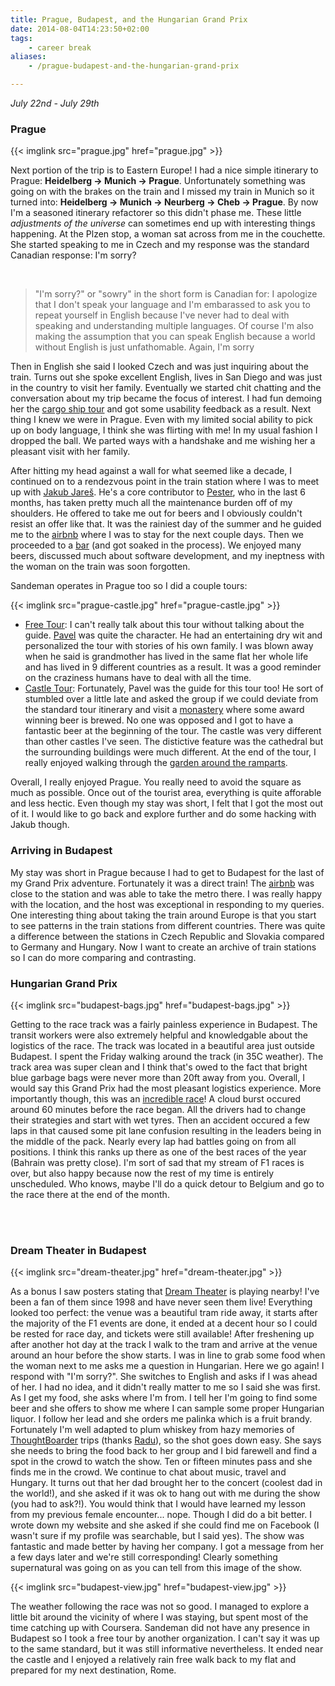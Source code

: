 ```yaml
---
title: Prague, Budapest, and the Hungarian Grand Prix
date: 2014-08-04T14:23:50+02:00
tags:
    - career break
aliases:
    - /prague-budapest-and-the-hungarian-grand-prix

---
```


*July 22nd - July 29th*

### Prague

{{< imglink src="prague.jpg" href="prague.jpg" >}}

Next portion of the trip is to Eastern Europe! I had a nice simple itinerary to Prague: **Heidelberg -> Munich -> Prague**.
Unfortunately something was going on with the brakes on the train and I missed my train in Munich so it
turned into: **Heidelberg -> Munich -> Neurberg -> Cheb -> Prague**. By now I'm a seasoned itinerary refactorer so this
didn't phase me. These little *adjustments of the universe* can sometimes end up with interesting things happening. At
the Plzen stop, a woman sat across from me in the couchette. She started speaking to me in Czech and my response was the
standard Canadian response: I'm sorry?

<br />

> "I'm sorry?" or "sowry" in the short form is Canadian for: I apologize that I don't speak your language and I'm embarassed to
> ask you to repeat yourself in English because I've never had to deal with speaking and understanding multiple languages. Of course
> I'm also making the assumption that you can speak English because a world without English is just unfathomable. Again,
> I'm sorry

Then in English she said I looked Czech and was just inquiring about the train. Turns out
she spoke excellent English, lives in San Diego and was just in the country to visit her family. Eventually we
started chit chatting and the conversation about my trip became the focus of interest. I had fun demoing her the [cargo ship tour][ship-tour]
and got some usability feedback as a result. Next thing I knew we were in Prague. Even with my limited
social ability to pick up on body language, I think she was flirting with me! In my usual fashion I dropped the ball. We
parted ways with a handshake and me wishing her a pleasant visit with her family.

After hitting my head against a wall for what seemed like a decade, I continued on to a rendezvous point in the
train station where I was to meet up with [Jakub Jareš][jakub-twitter]. He's a core contributor to [Pester][pester],
who in the last 6 months, has taken pretty much all the maintenance burden off of my shoulders. He offered to take me out for beers and I obviously
couldn't resist an offer like that. It was the rainiest day of the summer and he guided me to the [airbnb][prague-airbnb]
where I was to stay for the next couple days. Then we proceeded to a [bar][beer-club] (and got soaked in the process). We enjoyed many beers,
discussed much about software development, and my ineptness with the woman on the train was soon forgotten.

Sandeman operates in Prague too so I did a couple tours:

{{< imglink src="prague-castle.jpg" href="prague-castle.jpg" >}}

* [Free Tour][prague-free-tour]: I can't really talk about this tour without talking about the guide. [Pavel][prague-guide]
  was quite the character. He had an entertaining dry wit and personalized the tour with stories of his own family. I
  was blown away when he said is grandmother has lived in the same flat her whole life and has lived in 9 different
  countries as a result. It was a good reminder on the craziness humans have to deal with all the time.
* [Castle Tour][prague-castle-tour]: Fortunately, Pavel was the guide for this tour too! He sort of stumbled over a
  little late and asked the group if we could deviate from the standard tour itinerary and visit a
  [monastery][sv-norbert] where some award winning beer is brewed. No one was opposed and I got to have a fantastic
  beer at the beginning of the tour. The castle was very different than other castles I've seen. The distictive
  feature was the cathedral but the surrounding buildings were much different. At the end of the tour, I really
  enjoyed walking through the [garden around the ramparts][prague-castle-gardens].

Overall, I really enjoyed Prague. You really need to avoid the square as much as possible. Once out of the tourist area,
everything is quite afforable and less hectic. Even though my stay was short, I felt that I got the most out of it. I
would like to go back and explore further and do some hacking with Jakub though.

[pester]: https://github.com/pester/Pester
[ship-tour]: /twinery/independent-accord.html
[beer-club]: http://www.pivovarskyklub.com/
[prague-airbnb]: https://www.airbnb.com/rooms/2094840
[prague-free-tour]: http://www.newpraguetours.com/daily-tours/new-prague-free-tour.html
[prague-castle-tour]: http://www.newpraguetours.com/daily-tours/prague-castle-tour.html
[prague-guide]: http://www.newpraguetours.com/our-guides/pavel.html
[jakub-twitter]: https://twitter.com/nohwnd
[sv-norbert]: http://europeupclose.com/article/st-norberts-brewery-in-prague/
[prague-castle-gardens]: http://www.hrad.cz/en/prague-castle/guidepost-for-visitors/gardens-of-the-prague-castle.shtml#a5

### Arriving in Budapest

My stay was short in Prague because I had to get to Budapest for the last of my Grand Prix adventure. Fortunately it was
a direct train! The [airbnb][budapest-airbnb] was close to the station and was able to take the metro there. I was really happy with the
location, and the host was exceptional in responding to my queries. One interesting thing about taking the train around
Europe is that you start to see patterns in the train stations from different countries. There was quite a difference
between the stations in Czech Republic and Slovakia compared to Germany and Hungary. Now I want to create an archive of
train stations so I can do more comparing and contrasting.

[budapest-airbnb]: https://www.airbnb.com/rooms/1767274

### Hungarian Grand Prix

{{< imglink src="budapest-bags.jpg" href="budapest-bags.jpg" >}}

Getting to the race track was a fairly painless experience in Budapest. The transit workers were also extremely helpful
and knowledgable about the logistics of the race. The track was located in a beautiful area just outside Budapest. I
spent the Friday walking around the track (in 35C weather). The track area was super clean and I think that's owed to
the fact that bright blue garbage bags were never more than 20ft away from you. Overall, I would say this Grand Prix had
the most pleasant logistics experience. More importantly though, this was an [incredible race][race]! A cloud burst occured
around 60 minutes before the race began. All the drivers had to change their strategies and start with wet tyres. Then
an accident occured a few laps in that caused some pit lane confusion resulting in the leaders being in the middle of
the pack. Nearly every lap had battles going on from all positions. I think this ranks up there as one of the best races
of the year (Bahrain was pretty close). I'm sort of sad that my stream of F1 races is over, but also happy because now
the rest of my time is entirely unscheduled. Who knows, maybe I'll do a quick detour to Belgium and go to the race there
at the end of the month.

[race]: http://www.autoblog.com/2014/07/28/race-recap-2014-hungarian-grand-prix-a-thrilling-wet-mess/

<br />
<br />

### Dream Theater in Budapest

{{< imglink src="dream-theater.jpg" href="dream-theater.jpg" >}}

As a bonus I saw posters stating that [Dream Theater][dream-theater] is playing nearby! I've been a fan of them since 1998 and have never
seen them live! Everything looked too perfect: the venue was a beautiful tram ride away, it starts after the majority of
the F1 events are done, it ended at a decent hour so I could be rested for race day, and tickets were still available!
After freshening up after another hot day at the track I walk to the tram and arrive at the venue around an hour before
the show starts. I was in line to grab some food when the woman next to me asks me a question in Hungarian. Here we go
again! I respond with "I'm sorry?". She switches to English and asks if I was
ahead of her. I had no idea, and it didn't really matter to me so I said she was first. As I get my food, she asks where
I'm from. I tell her I'm going to find some beer and she offers to show me where I can sample some
proper Hungarian liquor. I follow her lead and she orders me palinka which is a fruit brandy. Fortunately I'm well
adapted to plum whiskey from hazy memories of [ThoughtBoarder][thoughtboarder] trips (thanks [Radu][radu]), so the shot goes down easy. She says
she needs to bring the food back to her group and I bid farewell and find a spot in the crowd to watch the show. Ten or
fifteen minutes pass and she finds me in the crowd. We continue to chat about music, travel and Hungary. It turns out
that her dad brought her to the concert (coolest dad in the world!), and she asked if it was ok to hang out with me
during the show (you had to ask?!). You would think that I would have learned my lesson from my previous female
encounter... nope. Though I did do a bit better. I wrote down my website and she asked if she could find me on Facebook
(I wasn't sure if my profile was searchable, but I said yes). The show was fantastic and made better by having her company.
I got a message from her a few days later and we're still corresponding! Clearly something supernatural was going on as
you can tell from this image of the show.

{{< imglink src="budapest-view.jpg" href="budapest-view.jpg" >}}

The weather following the race was not so good. I managed to explore a little bit around the vicinity of where I was
staying, but spent most of the time catching up with Coursera. Sandeman did not have any presence in Budapest so I took
a free tour by another organization. I can't say it was up to the same standard, but it was still informative
nevertheless. It ended near the castle and I enjoyed a relatively rain free walk back to my flat and prepared for my
next destination, Rome.

[thoughtboarder]: https://www.youtube.com/watch?v=G7Eb7a8-LvQ
[dream-theater]: http://www.dreamtheater.net/
[radu]: http://www.yycapps.com/2012/09/developer-interview-radu-muresan/



